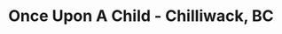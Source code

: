 ---
title: "Once Upon A Child - Chilliwack, BC"
url: /chilliwack/once-upon-a-child-chilliwack-bc/
shop: Kleidung
---